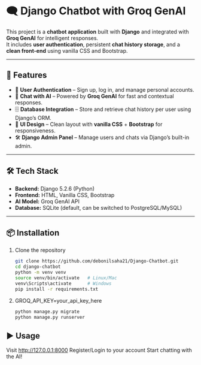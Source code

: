 # 🗨️ Django Chatbot with Groq GenAI

This project is a **chatbot application** built with **Django** and integrated with **Groq GenAI** for intelligent responses.  
It includes **user authentication**, persistent **chat history storage**, and a **clean front-end** using vanilla CSS and Bootstrap.  

---

## 🚀 Features
- 🔐 **User Authentication** – Sign up, log in, and manage personal accounts.  
- 💬 **Chat with AI** – Powered by **Groq GenAI** for fast and contextual responses.  
- 🗄️ **Database Integration** – Store and retrieve chat history per user using Django’s ORM.  
- 🎨 **UI Design** – Clean layout with **vanilla CSS** + **Bootstrap** for responsiveness.  
- 🛠️ **Django Admin Panel** – Manage users and chats via Django’s built-in admin.  

---

## 🛠️ Tech Stack
- **Backend:** Django 5.2.6 (Python)  
- **Frontend:** HTML, Vanilla CSS, Bootstrap  
- **AI Model:** Groq GenAI API  
- **Database:** SQLite (default, can be switched to PostgreSQL/MySQL)  

---

## 📦 Installation
1. Clone the repository  
   ```bash
   git clone https://github.com/debonilsaha21/Django-Chatbot.git
   cd django-chatbot
   python -m venv venv
   source venv/bin/activate   # Linux/Mac
   venv\Scripts\activate      # Windows
   pip install -r requirements.txt
2. GROQ_API_KEY=your_api_key_here
   ```bash
   python manage.py migrate
   python manage.py runserver
## ▶️ Usage
  Visit http://127.0.0.1:8000
  Register/Login to your account
  Start chatting with the AI!
